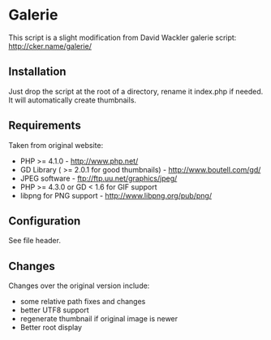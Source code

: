 # Galerie
This script is a slight modification from David Wackler galerie script: http://cker.name/galerie/

## Installation
Just drop the script at the root of a directory, rename it index.php if needed. It will automatically create thumbnails.

## Requirements
Taken from original website:
- PHP >= 4.1.0 - http://www.php.net/
- GD Library ( >= 2.0.1 for good thumbnails) - http://www.boutell.com/gd/
- JPEG software - ftp://ftp.uu.net/graphics/jpeg/
- PHP >= 4.3.0 or GD < 1.6 for GIF support
- libpng for PNG support - http://www.libpng.org/pub/png/

## Configuration
See file header.

## Changes
Changes over the original version include:
- some relative path fixes and changes
- better UTF8 support
- regenerate thumbnail if original image is newer
- Better root display
